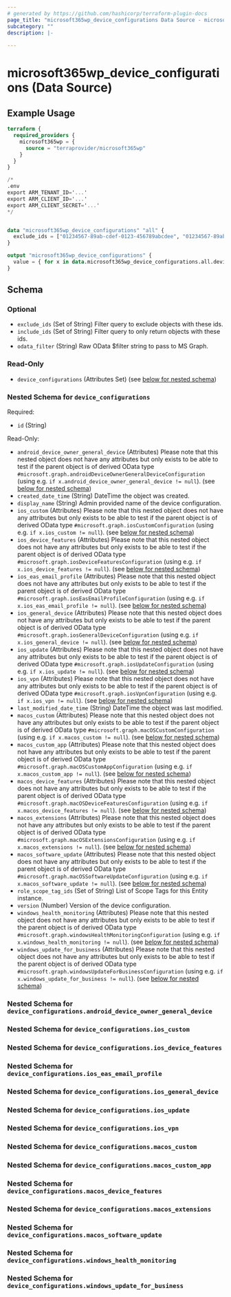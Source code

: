```yaml
---
# generated by https://github.com/hashicorp/terraform-plugin-docs
page_title: "microsoft365wp_device_configurations Data Source - microsoft365wp"
subcategory: ""
description: |-
  
---
```


# microsoft365wp_device_configurations (Data Source)



## Example Usage

```terraform
terraform {
  required_providers {
    microsoft365wp = {
      source = "terraprovider/microsoft365wp"
    }
  }
}

/*
.env
export ARM_TENANT_ID='...'
export ARM_CLIENT_ID='...'
export ARM_CLIENT_SECRET='...'
*/


data "microsoft365wp_device_configurations" "all" {
  exclude_ids = ["01234567-89ab-cdef-0123-456789abcdee", "01234567-89ab-cdef-0123-456789abcdef"]
}

output "microsoft365wp_device_configurations" {
  value = { for x in data.microsoft365wp_device_configurations.all.device_configurations : x.id => x }
}
```

<!-- schema generated by tfplugindocs -->
## Schema

### Optional

- `exclude_ids` (Set of String) Filter query to exclude objects with these ids.
- `include_ids` (Set of String) Filter query to only return objects with these ids.
- `odata_filter` (String) Raw OData $filter string to pass to MS Graph.

### Read-Only

- `device_configurations` (Attributes Set) (see [below for nested schema](#nestedatt--device_configurations))

<a id="nestedatt--device_configurations"></a>
### Nested Schema for `device_configurations`

Required:

- `id` (String)

Read-Only:

- `android_device_owner_general_device` (Attributes) Please note that this nested object does not have any attributes but only exists to be able to test if the parent object is of derived OData type `#microsoft.graph.androidDeviceOwnerGeneralDeviceConfiguration` (using e.g. `if x.android_device_owner_general_device != null`). (see [below for nested schema](#nestedatt--device_configurations--android_device_owner_general_device))
- `created_date_time` (String) DateTime the object was created.
- `display_name` (String) Admin provided name of the device configuration.
- `ios_custom` (Attributes) Please note that this nested object does not have any attributes but only exists to be able to test if the parent object is of derived OData type `#microsoft.graph.iosCustomConfiguration` (using e.g. `if x.ios_custom != null`). (see [below for nested schema](#nestedatt--device_configurations--ios_custom))
- `ios_device_features` (Attributes) Please note that this nested object does not have any attributes but only exists to be able to test if the parent object is of derived OData type `#microsoft.graph.iosDeviceFeaturesConfiguration` (using e.g. `if x.ios_device_features != null`). (see [below for nested schema](#nestedatt--device_configurations--ios_device_features))
- `ios_eas_email_profile` (Attributes) Please note that this nested object does not have any attributes but only exists to be able to test if the parent object is of derived OData type `#microsoft.graph.iosEasEmailProfileConfiguration` (using e.g. `if x.ios_eas_email_profile != null`). (see [below for nested schema](#nestedatt--device_configurations--ios_eas_email_profile))
- `ios_general_device` (Attributes) Please note that this nested object does not have any attributes but only exists to be able to test if the parent object is of derived OData type `#microsoft.graph.iosGeneralDeviceConfiguration` (using e.g. `if x.ios_general_device != null`). (see [below for nested schema](#nestedatt--device_configurations--ios_general_device))
- `ios_update` (Attributes) Please note that this nested object does not have any attributes but only exists to be able to test if the parent object is of derived OData type `#microsoft.graph.iosUpdateConfiguration` (using e.g. `if x.ios_update != null`). (see [below for nested schema](#nestedatt--device_configurations--ios_update))
- `ios_vpn` (Attributes) Please note that this nested object does not have any attributes but only exists to be able to test if the parent object is of derived OData type `#microsoft.graph.iosVpnConfiguration` (using e.g. `if x.ios_vpn != null`). (see [below for nested schema](#nestedatt--device_configurations--ios_vpn))
- `last_modified_date_time` (String) DateTime the object was last modified.
- `macos_custom` (Attributes) Please note that this nested object does not have any attributes but only exists to be able to test if the parent object is of derived OData type `#microsoft.graph.macOSCustomConfiguration` (using e.g. `if x.macos_custom != null`). (see [below for nested schema](#nestedatt--device_configurations--macos_custom))
- `macos_custom_app` (Attributes) Please note that this nested object does not have any attributes but only exists to be able to test if the parent object is of derived OData type `#microsoft.graph.macOSCustomAppConfiguration` (using e.g. `if x.macos_custom_app != null`). (see [below for nested schema](#nestedatt--device_configurations--macos_custom_app))
- `macos_device_features` (Attributes) Please note that this nested object does not have any attributes but only exists to be able to test if the parent object is of derived OData type `#microsoft.graph.macOSDeviceFeaturesConfiguration` (using e.g. `if x.macos_device_features != null`). (see [below for nested schema](#nestedatt--device_configurations--macos_device_features))
- `macos_extensions` (Attributes) Please note that this nested object does not have any attributes but only exists to be able to test if the parent object is of derived OData type `#microsoft.graph.macOSExtensionsConfiguration` (using e.g. `if x.macos_extensions != null`). (see [below for nested schema](#nestedatt--device_configurations--macos_extensions))
- `macos_software_update` (Attributes) Please note that this nested object does not have any attributes but only exists to be able to test if the parent object is of derived OData type `#microsoft.graph.macOSSoftwareUpdateConfiguration` (using e.g. `if x.macos_software_update != null`). (see [below for nested schema](#nestedatt--device_configurations--macos_software_update))
- `role_scope_tag_ids` (Set of String) List of Scope Tags for this Entity instance.
- `version` (Number) Version of the device configuration.
- `windows_health_monitoring` (Attributes) Please note that this nested object does not have any attributes but only exists to be able to test if the parent object is of derived OData type `#microsoft.graph.windowsHealthMonitoringConfiguration` (using e.g. `if x.windows_health_monitoring != null`). (see [below for nested schema](#nestedatt--device_configurations--windows_health_monitoring))
- `windows_update_for_business` (Attributes) Please note that this nested object does not have any attributes but only exists to be able to test if the parent object is of derived OData type `#microsoft.graph.windowsUpdateForBusinessConfiguration` (using e.g. `if x.windows_update_for_business != null`). (see [below for nested schema](#nestedatt--device_configurations--windows_update_for_business))

<a id="nestedatt--device_configurations--android_device_owner_general_device"></a>
### Nested Schema for `device_configurations.android_device_owner_general_device`


<a id="nestedatt--device_configurations--ios_custom"></a>
### Nested Schema for `device_configurations.ios_custom`


<a id="nestedatt--device_configurations--ios_device_features"></a>
### Nested Schema for `device_configurations.ios_device_features`


<a id="nestedatt--device_configurations--ios_eas_email_profile"></a>
### Nested Schema for `device_configurations.ios_eas_email_profile`


<a id="nestedatt--device_configurations--ios_general_device"></a>
### Nested Schema for `device_configurations.ios_general_device`


<a id="nestedatt--device_configurations--ios_update"></a>
### Nested Schema for `device_configurations.ios_update`


<a id="nestedatt--device_configurations--ios_vpn"></a>
### Nested Schema for `device_configurations.ios_vpn`


<a id="nestedatt--device_configurations--macos_custom"></a>
### Nested Schema for `device_configurations.macos_custom`


<a id="nestedatt--device_configurations--macos_custom_app"></a>
### Nested Schema for `device_configurations.macos_custom_app`


<a id="nestedatt--device_configurations--macos_device_features"></a>
### Nested Schema for `device_configurations.macos_device_features`


<a id="nestedatt--device_configurations--macos_extensions"></a>
### Nested Schema for `device_configurations.macos_extensions`


<a id="nestedatt--device_configurations--macos_software_update"></a>
### Nested Schema for `device_configurations.macos_software_update`


<a id="nestedatt--device_configurations--windows_health_monitoring"></a>
### Nested Schema for `device_configurations.windows_health_monitoring`


<a id="nestedatt--device_configurations--windows_update_for_business"></a>
### Nested Schema for `device_configurations.windows_update_for_business`


